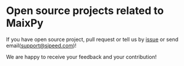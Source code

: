 Open source projects related to MaixPy
========


If you have open source project, pull request or tell us by [issue](https://github.com/sipeed/MaixPy_DOC/issues/new) or send email(support@sipeed.com)!

We are happy to receive your feedback and your contribution!





